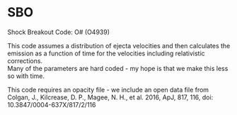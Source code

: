 # SBO
Shock Breakout Code:  O# (O4939)

This code assumes a distribution of ejecta velocities and then calculates the emission as a function of time for the velocities including relativistic corrections.  
Many of the parameters are hard coded - my hope is that we make this less so with time.

This code requires an opacity file - we include an open data file from Colgan, J., Kilcrease, D. P., Magee, N. H., et al. 2016, ApJ,
817, 116, doi: 10.3847/0004-637X/817/2/116
